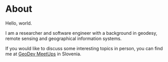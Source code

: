 # About

Hello, world. 

I am a researcher and software engineer with a background in geodesy, remote sensing and geographical information systems. 

If you would like to discuss some interesting topics in person, you can find me at [GeoDev MeetUps](https://www.google.com/search?q=geodev&oq=geodev+&aqs=chrome..69i57j69i60l3.1462j0j7&sourceid=chrome&ie=UTF-8) in Slovenia.  